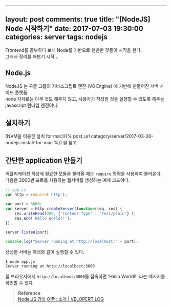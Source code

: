 
---
layout: post
comments: true
title: "[NodeJS] Node 시작하기"
date: 2017-07-03 19:30:00
categories: server
tags: nodejs
---

Frontend를 공부하다 보니 Node를 기반으로 왠만한 것들이 시작을 한다.    
그래서 정리를 해보기 시작…   

##  Node.js
NodeJS 는 구글 크롬의 자바스크립트 엔진 (V8 Engine) 에 기반해 만들어진 서버 사이드 플랫폼.      
node 자체로는 아무 것도 해주지 않고, 사용자가 작성한 것을 실행할 수 있도록 해주는 javascript 런타임 엔진이다. 

## 설치하기
[NVM을 이용한 설치 for mac]({% post_url category/server/2017-03-30-nodejs-install-for-mac %}) 을 참고

## 간단한 application  만들기
어플리케이션 작성에 필요한 모듈을 불러올 때는 `require`  명령을 사용하여 불러온다.     
다음은 3000번 포트를 사용하는 웹서버를 생성하는 예제 코드이다.      
```javascript
// app.js
var http = require('http');

var port = 3000;
var server = http.createServer(function(req, res) {
    res.writeHead(200, {'Content-Type' : 'text/plain'} );
    res.end('Hello World!!');
});

server.listen(port);

console.log("Server running at http://localhost:" + port);
```    
        
생성한 서버는 아래와 같이 실행할 수 있다.           
```
$ node app.js
Server running at http://localhost:3000
```
      
웹 브라우저에서 `http://localhost:3000`를 접속하면 'Hello World!!' 라는 메시지를 확인할 수 있다.     

> **Reference**       
> [Node.JS 강좌 01편: 소개 | VELOPERT.LOG](https://velopert.com/133)        